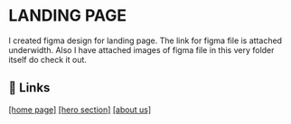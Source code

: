 # LANDING PAGE
I created figma design for landing page. The link for figma file is attached underwidth. Also I have attached images of figma file in this very folder itself do check it out.

## 🔗 Links
[[home page]](https://www.figma.com/design/5hbYZ7ELpoxq7FbJfRuNEb/Untitled?node-id=2-2&t=6UZHxvsC5BuhZTx7-1)
[[hero section]](https://www.figma.com/design/5hbYZ7ELpoxq7FbJfRuNEb/Untitled?node-id=30-3&t=6UZHxvsC5BuhZTx7-1)
[[about us]](https://www.figma.com/design/5hbYZ7ELpoxq7FbJfRuNEb/Untitled?node-id=30-47&t=6UZHxvsC5BuhZTx7-1)